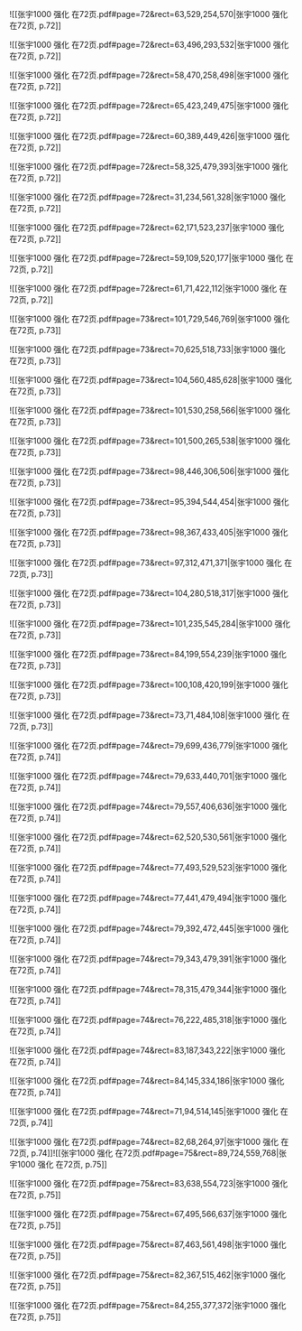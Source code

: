 ![[张宇1000 强化 在72页.pdf#page=72&rect=63,529,254,570|张宇1000 强化 在72页, p.72]]



![[张宇1000 强化 在72页.pdf#page=72&rect=63,496,293,532|张宇1000 强化 在72页, p.72]]



![[张宇1000 强化 在72页.pdf#page=72&rect=58,470,258,498|张宇1000 强化 在72页, p.72]]



![[张宇1000 强化 在72页.pdf#page=72&rect=65,423,249,475|张宇1000 强化 在72页, p.72]]



![[张宇1000 强化 在72页.pdf#page=72&rect=60,389,449,426|张宇1000 强化 在72页, p.72]]



![[张宇1000 强化 在72页.pdf#page=72&rect=58,325,479,393|张宇1000 强化 在72页, p.72]]



![[张宇1000 强化 在72页.pdf#page=72&rect=31,234,561,328|张宇1000 强化 在72页, p.72]]



![[张宇1000 强化 在72页.pdf#page=72&rect=62,171,523,237|张宇1000 强化 在72页, p.72]]



![[张宇1000 强化 在72页.pdf#page=72&rect=59,109,520,177|张宇1000 强化 在72页, p.72]]



![[张宇1000 强化 在72页.pdf#page=72&rect=61,71,422,112|张宇1000 强化 在72页, p.72]]



![[张宇1000 强化 在72页.pdf#page=73&rect=101,729,546,769|张宇1000 强化 在72页, p.73]]



![[张宇1000 强化 在72页.pdf#page=73&rect=70,625,518,733|张宇1000 强化 在72页, p.73]]



![[张宇1000 强化 在72页.pdf#page=73&rect=104,560,485,628|张宇1000 强化 在72页, p.73]]



![[张宇1000 强化 在72页.pdf#page=73&rect=101,530,258,566|张宇1000 强化 在72页, p.73]]



![[张宇1000 强化 在72页.pdf#page=73&rect=101,500,265,538|张宇1000 强化 在72页, p.73]]



![[张宇1000 强化 在72页.pdf#page=73&rect=98,446,306,506|张宇1000 强化 在72页, p.73]]



![[张宇1000 强化 在72页.pdf#page=73&rect=95,394,544,454|张宇1000 强化 在72页, p.73]]



![[张宇1000 强化 在72页.pdf#page=73&rect=98,367,433,405|张宇1000 强化 在72页, p.73]]



![[张宇1000 强化 在72页.pdf#page=73&rect=97,312,471,371|张宇1000 强化 在72页, p.73]]



![[张宇1000 强化 在72页.pdf#page=73&rect=104,280,518,317|张宇1000 强化 在72页, p.73]]



![[张宇1000 强化 在72页.pdf#page=73&rect=101,235,545,284|张宇1000 强化 在72页, p.73]]



![[张宇1000 强化 在72页.pdf#page=73&rect=84,199,554,239|张宇1000 强化 在72页, p.73]]



![[张宇1000 强化 在72页.pdf#page=73&rect=100,108,420,199|张宇1000 强化 在72页, p.73]]



![[张宇1000 强化 在72页.pdf#page=73&rect=73,71,484,108|张宇1000 强化 在72页, p.73]]



![[张宇1000 强化 在72页.pdf#page=74&rect=79,699,436,779|张宇1000 强化 在72页, p.74]]



![[张宇1000 强化 在72页.pdf#page=74&rect=79,633,440,701|张宇1000 强化 在72页, p.74]]



![[张宇1000 强化 在72页.pdf#page=74&rect=79,557,406,636|张宇1000 强化 在72页, p.74]]



![[张宇1000 强化 在72页.pdf#page=74&rect=62,520,530,561|张宇1000 强化 在72页, p.74]]


![[张宇1000 强化 在72页.pdf#page=74&rect=77,493,529,523|张宇1000 强化 在72页, p.74]]



![[张宇1000 强化 在72页.pdf#page=74&rect=77,441,479,494|张宇1000 强化 在72页, p.74]]



![[张宇1000 强化 在72页.pdf#page=74&rect=79,392,472,445|张宇1000 强化 在72页, p.74]]



![[张宇1000 强化 在72页.pdf#page=74&rect=79,343,479,391|张宇1000 强化 在72页, p.74]]



![[张宇1000 强化 在72页.pdf#page=74&rect=78,315,479,344|张宇1000 强化 在72页, p.74]]



![[张宇1000 强化 在72页.pdf#page=74&rect=76,222,485,318|张宇1000 强化 在72页, p.74]]



![[张宇1000 强化 在72页.pdf#page=74&rect=83,187,343,222|张宇1000 强化 在72页, p.74]]



![[张宇1000 强化 在72页.pdf#page=74&rect=84,145,334,186|张宇1000 强化 在72页, p.74]]



![[张宇1000 强化 在72页.pdf#page=74&rect=71,94,514,145|张宇1000 强化 在72页, p.74]]



![[张宇1000 强化 在72页.pdf#page=74&rect=82,68,264,97|张宇1000 强化 在72页, p.74]]![[张宇1000 强化 在72页.pdf#page=75&rect=89,724,559,768|张宇1000 强化 在72页, p.75]]



![[张宇1000 强化 在72页.pdf#page=75&rect=83,638,554,723|张宇1000 强化 在72页, p.75]]



![[张宇1000 强化 在72页.pdf#page=75&rect=67,495,566,637|张宇1000 强化 在72页, p.75]]



![[张宇1000 强化 在72页.pdf#page=75&rect=87,463,561,498|张宇1000 强化 在72页, p.75]]



![[张宇1000 强化 在72页.pdf#page=75&rect=82,367,515,462|张宇1000 强化 在72页, p.75]]



![[张宇1000 强化 在72页.pdf#page=75&rect=84,255,377,372|张宇1000 强化 在72页, p.75]]




